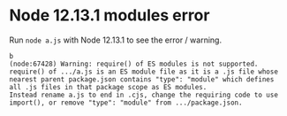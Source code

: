 # Node 12.13.1 modules error

Run `node a.js` with Node 12.13.1 to see the error / warning.

```
b
(node:67428) Warning: require() of ES modules is not supported.
require() of .../a.js is an ES module file as it is a .js file whose nearest parent package.json contains "type": "module" which defines all .js files in that package scope as ES modules.
Instead rename a.js to end in .cjs, change the requiring code to use import(), or remove "type": "module" from .../package.json.
```
